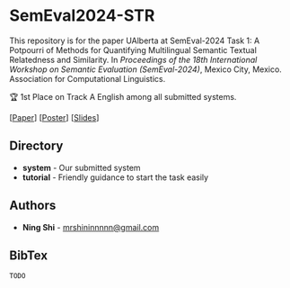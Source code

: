 # SemEval2024-STR
This repository is for the paper UAlberta at SemEval-2024 Task 1: A Potpourri of Methods for Quantifying Multilingual Semantic Textual Relatedness and Similarity. In *Proceedings of the 18th International Workshop on Semantic Evaluation (SemEval-2024)*, Mexico City, Mexico. Association for Computational Linguistics.

:trophy: 1st Place on Track A English among all submitted systems.

[[Paper](https://github.com/UAlberta-NLP/SemEval2024-STR/blob/main/assets/paper.pdf)] [[Poster](https://github.com/UAlberta-NLP/SemEval2024-STR/blob/main/assets/poster.pdf)] [[Slides](https://github.com/UAlberta-NLP/SemEval2024-STR/blob/main/assets/slides.pdf)]

## Directory
+ **system** - Our submitted system
+ **tutorial** - Friendly guidance to start the task easily

## Authors
* **Ning Shi** - mrshininnnnn@gmail.com

## BibTex
```
TODO
```